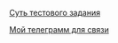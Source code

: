 [Суть тестового задания](https://github.com/DvaPacana/test-task-frontend)

[Мой телеграмм для связи](https://t.me/qwatey)
